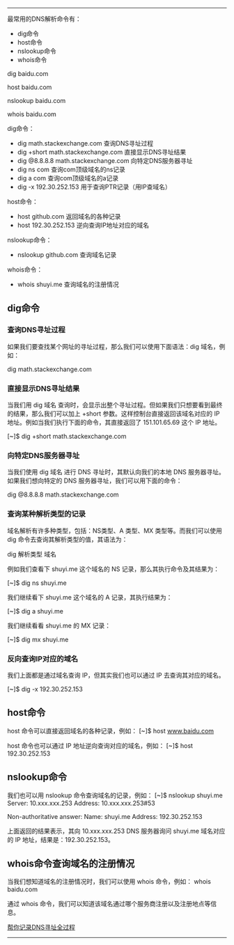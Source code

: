 




---------------------------------------------------------------------------------------------------------------------

最常用的DNS解析命令有：
- dig命令
- host命令
- nslookup命令
- whois命令

dig baidu.com

host baidu.com

nslookup baidu.com

whois baidu.com


dig命令：
- dig math.stackexchange.com 查询DNS寻址过程
- dig +short math.stackexchange.com 直接显示DNS寻址结果
- dig @8.8.8.8 math.stackexchange.com 向特定DNS服务器寻址
- dig ns com 查询com顶级域名的ns记录
- dig a com 查询com顶级域名的a记录
- dig -x 192.30.252.153 用于查询PTR记录（用IP查域名）

host命令：
- host github.com 返回域名的各种记录
- host 192.30.252.153 逆向查询IP地址对应的域名

nslookup命令：
- nslookup github.com 查询域名记录

whois命令：
- whois shuyi.me 查询域名的注册情况


## dig命令

### 查询DNS寻址过程

如果我们要查找某个网址的寻址过程，那么我们可以使用下面语法：dig 域名，例如：

dig math.stackexchange.com


### 直接显示DNS寻址结果

当我们用 dig 域名 查询时，会显示出整个寻址过程。但如果我们只想要看到最终的结果，那么我们可以加上 +short 参数。这样控制台直接返回该域名对应的 IP 地址。例如当我们执行下面的命令，其直接返回了 151.101.65.69 这个 IP 地址。

[~]$ dig +short math.stackexchange.com


### 向特定DNS服务器寻址

当我们使用 dig 域名 进行 DNS 寻址时，其默认向我们的本地 DNS 服务器寻址。如果我们想向特定的 DNS 服务器寻址，我们可以用下面的命令：

dig @8.8.8.8 math.stackexchange.com


### 查询某种解析类型的记录

域名解析有许多种类型，包括：NS类型、A 类型、MX 类型等。而我们可以使用 dig 命令去查询其解析类型的值，其语法为：

dig 解析类型 域名

例如我们查看下 shuyi.me 这个域名的 NS 记录，那么其执行命令及其结果为：

[~]$ dig ns shuyi.me

我们继续看下 shuyi.me 这个域名的 A 记录，其执行结果为：

[~]$ dig a shuyi.me

我们继续看看 shuyi.me 的 MX 记录：

[~]$ dig mx shuyi.me


### 反向查询IP对应的域名

我们上面都是通过域名查询 IP，但其实我们也可以通过 IP 去查询其对应的域名。

[~]$ dig -x 192.30.252.153




## host命令

host 命令可以直接返回域名的各种记录，例如：
[~]$ host www.baidu.com

host 命令也可以通过 IP 地址逆向查询对应的域名，例如：
[~]$ host 192.30.252.153



## nslookup命令

我们也可以用 nslookup 命令查询域名的记录，例如：
[~]$ nslookup shuyi.me
Server:		10.xxx.xxx.253
Address:	10.xxx.xxx.253#53

Non-authoritative answer:
Name:	shuyi.me
Address: 192.30.252.153

上面返回的结果表示，其向 10.xxx.xxx.253 DNS 服务器询问 shuyi.me 域名对应的 IP 地址，结果是：192.30.252.153。



## whois命令查询域名的注册情况

当我们想知道域名的注册情况时，我们可以使用 whois 命令，例如：
whois baidu.com

通过 whois 命令，我们可以知道该域名通过哪个服务商注册以及注册地点等信息。





[帮你记录DNS寻址全过程](https://www.cnblogs.com/chanshuyi/p/dns_dig_command.html)  


---------------------------------------------------------------------------------------------------------------------







